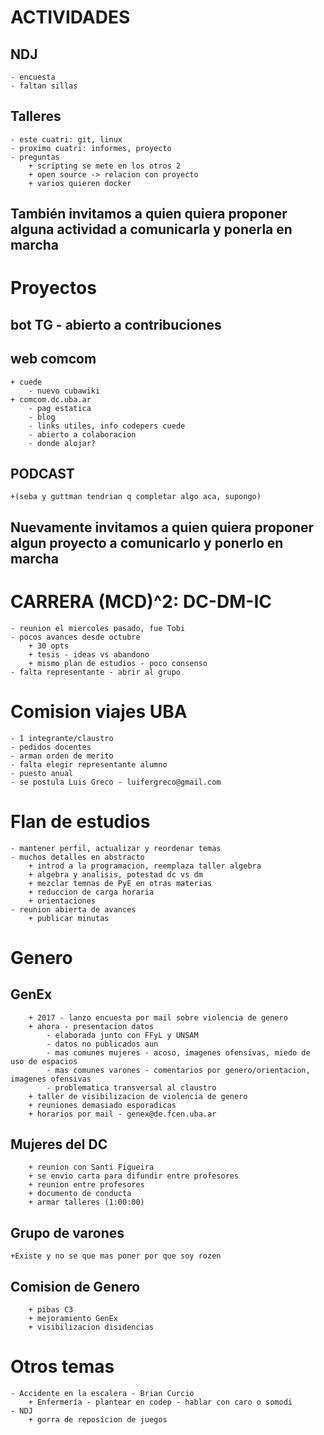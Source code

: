 # ACTIVIDADES
## NDJ
	- encuesta
	- faltan sillas

## Talleres
	- este cuatri: git, linux
	- proximo cuatri: informes, proyecto
	- preguntas
		+ scripting se mete en los otros 2
		+ open source -> relacion con proyecto
		+ varios quieren docker

## También invitamos a quien quiera proponer alguna actividad a comunicarla y ponerla en marcha

# Proyectos
## bot TG - abierto a contribuciones
## web comcom
	+ cuede
 		- nuevo cubawiki
	+ comcom.dc.uba.ar
		- pag estatica
		- blog
		- links utiles, info codepers cuede
		- abierto a colaboracion
		- donde alojar?
## PODCAST 
	+(seba y guttman tendrian q completar algo aca, supongo)

## Nuevamente invitamos a quien quiera proponer algun proyecto a comunicarlo y ponerlo en marcha

# CARRERA (MCD)^2: DC-DM-IC
	- reunion el miercoles pasado, fue Tobi
	- pocos avances desde octubre
		+ 30 opts
		+ tesis - ideas vs abandono
		+ mismo plan de estudios - poco consenso
	- falta representante - abrir al grupo

# Comision viajes UBA
	- 1 integrante/claustro
	- pedidos docentes
	- arman orden de merito
	- falta elegir representante alumno
	- puesto anual
	- se postula Luis Greco - luifergreco@gmail.com

# Flan de estudios
	- mantener perfil, actualizar y reordenar temas
	- muchos detalles en abstracto
		+ introd a la programacion, reemplaza taller algebra
		+ algebra y analisis, potestad dc vs dm
		+ mezclar temnas de PyE en otras materias
		+ reduccion de carga horaria
		+ orientaciones
	- reunion abierta de avances
		+ publicar minutas

# Genero
## GenEx
		+ 2017 - lanzo encuesta por mail sobre violencia de genero
		+ ahora - presentacion datos
			- elaborada junto con FFyL y UNSAM
			- datos no publicados aun
			- mas comunes mujeres - acoso, imagenes ofensivas, miedo de uso de espacios
			- mas comunes varones - comentarios por genero/orientacion, imagenes ofensivas
			- problematica transversal al claustro
		+ taller de visibilizacion de violencia de genero
		+ reuniones demasiado esporadicas
		+ horarios por mail - genex@de.fcen.uba.ar
## Mujeres del DC
		+ reunion con Santi Figueira
		+ se envio carta para difundir entre profesores
		+ reunion entre profesores
		+ documento de conducta
		+ armar talleres (1:00:00)
## Grupo de varones
	+Existe y no se que mas poner por que soy rozen
## Comision de Genero
		+ pibas C3
		+ mejoramiento GenEx
		+ visibilizacion disidencias

# Otros temas
	- Accidente en la escalera - Brian Curcio
		+ Enfermería - plantear en codep - hablar con caro o somodi
	- NDJ
		+ gorra de reposicion de juegos

